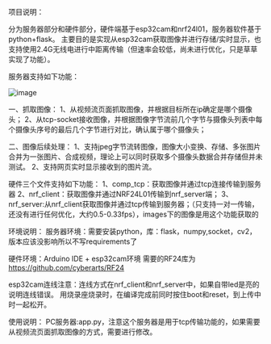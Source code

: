 项目说明：

分为服务器部分和硬件部分，硬件端基于esp32cam和nrf24l01，服务器软件基于python+flask。
主要目的是实现从esp32cam获取图像并进行存储/实时显示，也支持使用2.4G无线电进行中距离传输（但速率会较低，尚未进行优化，只是草草实现了功能）。

服务器支持如下功能：

![image](https://github.com/OrangeHan0x01/Espcam_server/blob/main/how_to.png)

一、抓取图像：
1、从视频流页面抓取图像，并根据目标所在ip确定是哪个摄像头；
2、从tcp-socket接收图像，并根据图像字节流前几个字节与摄像头列表中每个摄像头序号的最后几个字节进行对比，确认属于哪个摄像头；

二、图像后续处理：
1、支持jpeg字节流转图像，图像大小变换、存储、多张图片合并为一张图片、合成视频，理论上可以同时获取多个摄像头数据合并存储但并未测试。
2、支持网页实时显示接收到的图片流。

硬件三个文件支持如下功能：
1、comp_tcp：获取图像并通过tcp连接传输到服务器
2、nrf_client：获取图像并通过NRF24L01传输到nrf_server端；
3、nrf_server:从nrf_client获取图像并通过tcp传输到服务器；（只支持一对一传输，还没有进行任何优化，大约0.5-0.33fps），images下的图像是用这个功能获取的

环境说明：
服务器环境：需要安装python，库：flask，numpy,socket，cv2，版本应该没影响所以不写requirements了

硬件环境：Arduino IDE + esp32cam环境
需要的RF24库为 https://github.com/cyberarts/RF24

esp32cam连线注意：连线方式在nrf_client和nrf_server中，如果自带led是亮的说明连线错误。
用烧录座烧录时，在编译完成前同时按住boot和reset，到上传中时一起松开。

使用说明：
PC服务器:app.py，注意这个服务器是用于tcp传输功能的，如果需要从视频流页面抓取图像的方式，需要进行修改。


